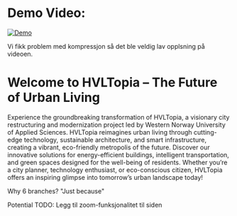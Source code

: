 # Demo Video: 
[![Demo](https://img.youtube.com/vi/jLx8wPbl0hU/0.jpg)](https://youtu.be/jLx8wPbl0hU)

Vi fikk problem med kompressjon så det ble veldig lav opplsning på videoen.

# Welcome to HVLTopia – The Future of Urban Living

Experience the groundbreaking transformation of HVLTopia, a visionary city restructuring and modernization project led by Western Norway University of Applied Sciences. HVLTopia reimagines urban living through cutting-edge technology, sustainable architecture, and smart infrastructure, creating a vibrant, eco-friendly metropolis of the future. Discover our innovative solutions for energy-efficient buildings, intelligent transportation, and green spaces designed for the well-being of residents. Whether you’re a city planner, technology enthusiast, or eco-conscious citizen, HVLTopia offers an inspiring glimpse into tomorrow’s urban landscape today!

Why 6 branches?
"Just because"

Potential TODO:
Legg til zoom-funksjonalitet til siden
